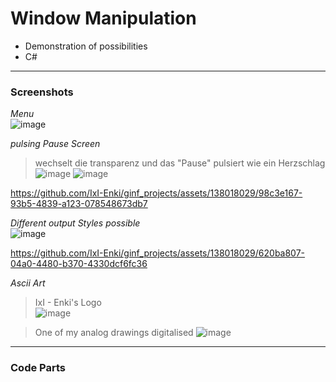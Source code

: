 # Window Manipulation

- Demonstration of possibilities   
- C#

---  
### Screenshots  
<!--screenshot-->
*Menu*  
![image](https://github.com/IxI-Enki/ginf_projects/assets/138018029/4d2dbb5d-1b8d-420a-9513-2fee463f24bb)

*pulsing Pause Screen*  
> wechselt die transparenz und das "Pause" pulsiert wie ein Herzschlag  
![image](https://github.com/IxI-Enki/ginf_projects/assets/138018029/6e89d33c-fdca-417d-8288-672bb9ceb86e)
![image](https://github.com/IxI-Enki/ginf_projects/assets/138018029/3b606333-8a8a-4c3c-ad20-e91965a64bda)



https://github.com/IxI-Enki/ginf_projects/assets/138018029/98c3e167-93b5-4839-a123-078548673db7



*Different output Styles possible*  
![image](https://github.com/IxI-Enki/ginf_projects/assets/138018029/b8fc7cce-db2e-4d3c-8f83-c0c2422f108c)


https://github.com/IxI-Enki/ginf_projects/assets/138018029/620ba807-04a0-4480-b370-4330dcf6fc36



*Ascii Art* 
> IxI - Enki's Logo  
![image](https://github.com/IxI-Enki/ginf_projects/assets/138018029/0654e8bc-7bfa-4124-bb39-9a8804762ada)  

> One of my analog drawings digitalised
![image](https://github.com/IxI-Enki/ginf_projects/assets/138018029/1fd8ab1a-f5b1-4e62-a7bf-71de6ccdb303)

---
### Code Parts

```cs
```

